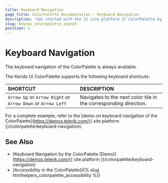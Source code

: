 ```yaml
---
title: Keyboard Navigation
page_title: ColorPalette Documentation - Keyboard Navigation
description: "Get started with the {{ site.platform }} ColorPalette by Telerik UI and learn about the accessibility support it provides through its keyboard navigation functionality."
slug: keynav_colorpalette_aspnet
position: 2
---
```


# Keyboard Navigation

The keyboard navigation of the ColorPalette is always available.

The Kendo UI ColorPalette supports the following keyboard shortcuts:

| SHORTCUT						| DESCRIPTION				                                                        |
|:---                 |:---                                                                                |
| `Arrow Up` or `Arrow Right` or `Arrow Down` or `Arrow Left`    | Navigates to the next color tile in the corresponding direction.|

For a complete example, refer to the [demo on keyboard navigation of the ColorPalette](https://demos.telerik.com/{{ site.platform }}/colorpalette/keyboard-navigation).

## See Also

* [Keyboard Navigation by the ColorPalette (Demo)](https://demos.telerik.com/{{ site.platform }}/colorpalette/keyboard-navigation)
* [Accessibility in the ColorPalette]({% slug htmlhelpers_colorpalette_accessibility %})

